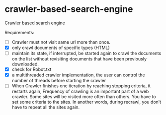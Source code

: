 # crawler-based-search-engine
Crawler based search engine


Requirements:
- [ ] Crawler must not visit same url more than once.
- [X] only crawl documents of specific types (HTML)
- [ ] maintain its state, if interrupted, be started again to crawl the documents on the list without revisiting documents that have been previously downloaded.
- [X] check for Robot.txt
- [X] a multithreaded crawler implementation, the user can control the number of threads before starting the crawler
- [ ] When Crawler finishes one iteration by reaching stopping criteria, it restarts again, Frequency of crawling is an important part of a web crawler. Some sites will be visited more often than others. You have to set some criteria to the sites. In another words, during recrawl, you don’t have to repeat all the sites again.
